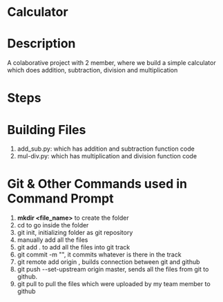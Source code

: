 # Calculator
# Description
A colaborative project with 2 member, where we build a simple calculator which does addition, subtraction, division and multiplication

# Steps
# Building Files
1. add_sub.py: which has addition and subtraction function code
2. mul-div.py: which has multiplication and division function code
# Git & Other Commands used in Command Prompt
1. **mkdir <file_name>** to create the folder
2. cd <file name> to go inside the folder
3. git init, initializing folder as git repository
4. manually add all the files
5. git add . to add all the files into git track
6. git commit -m "<message>", it commits whatever is there in the track
7. git remote add origin <GitHub repository link>, builds connection between git and github
8. git push --set-upstream origin master, sends all the files from git to github.
9. git pull to pull the files which were uploaded by my team member to github
